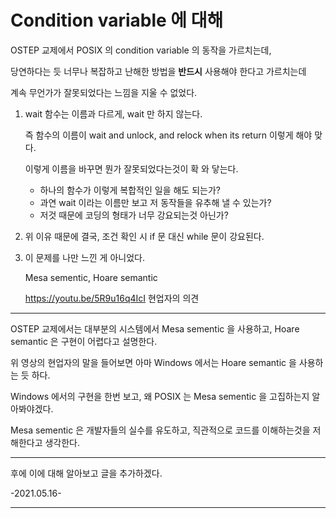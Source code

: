 # Condition variable 에 대해

OSTEP 교제에서 POSIX 의 condition variable 의 동작을 가르치는데,

당연하다는 듯 너무나 복잡하고 난해한 방법을 **반드시** 사용해야 한다고 가르치는데

계속 무언가가 잘못되었다는 느낌을 지울 수 없었다.

1. wait 함수는 이름과 다르게, wait 만 하지 않는다.

   즉 함수의 이름이 wait and unlock, and relock when its return 이렇게 해야 맞다.

   이렇게 이름을 바꾸면 뭔가 잘못되었다는것이 확 와 닿는다.

   - 하나의 함수가 이렇게 복합적인 일을 해도 되는가?
   - 과연 wait 이라는 이름만 보고 저 동작들을 유추해 낼 수 있는가?
   - 저것 때문에 코딩의 형태가 너무 강요되는것 아닌가?

2. 위 이유 때문에 결국, 조건 확인 시 if 문 대신 while 문이 강요된다.

3. 이 문제를 나만 느낀 게 아니었다.

   Mesa sementic, Hoare semantic

   https://youtu.be/5R9u16q4IcI 현업자의 의견

---

OSTEP 교제에서는 대부분의 시스템에서 Mesa sementic 을 사용하고, Hoare semantic 은 구현이 어렵다고 설명한다.

위 영상의 현업자의 말을 들어보면 아마 Windows 에서는 Hoare semantic 을 사용하는 듯 하다.

Windows 에서의 구현을 한번 보고, 왜 POSIX 는 Mesa sementic 을 고집하는지 알아봐야겠다.

Mesa sementic 은 개발자들의 실수를 유도하고, 직관적으로 코드를 이해하는것을 저해한다고 생각한다.

---

후에 이에 대해 알아보고 글을 추가하겠다.

-2021.05.16-

---


